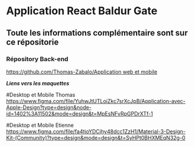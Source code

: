 # Application React Baldur Gate

## Toute les informations complémentaire sont sur ce répositorie

### Répository Back-end
[https://github.com/Thomas-Zabalo/Application web et mobile](https://github.com/mmicastres/sae401-thomas-zabalo-etienne-gonella)

***Liens vers les maquettes***

#Desktop et Mobile Thomas
https://www.figma.com/file/YuhwJtUTLoiZkc7srXcJpB/Application-avec-Apple-Design?type=design&node-id=1402%3A11502&mode=design&t=MpEsNFvRpGPDrXTf-1

#Desktop et Mobile Etienne
https://www.figma.com/file/fa4tjoYDCjhy48dcc1ZzH1/Material-3-Design-Kit-(Community)?type=design&mode=design&t=SyHPt0BHXMEqN32g-0


